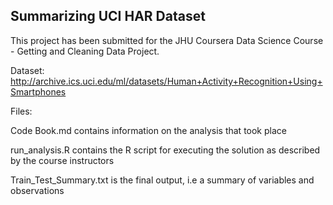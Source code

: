 
## Summarizing UCI HAR Dataset 

This project has been submitted for the JHU Coursera Data Science Course - Getting and Cleaning Data Project. 


Dataset:
http://archive.ics.uci.edu/ml/datasets/Human+Activity+Recognition+Using+Smartphones

Files:

Code Book.md contains information on the analysis that took place  

run_analysis.R contains the R script for executing the solution as described by the course instructors 

Train_Test_Summary.txt is the final output, i.e a summary of variables and observations 
